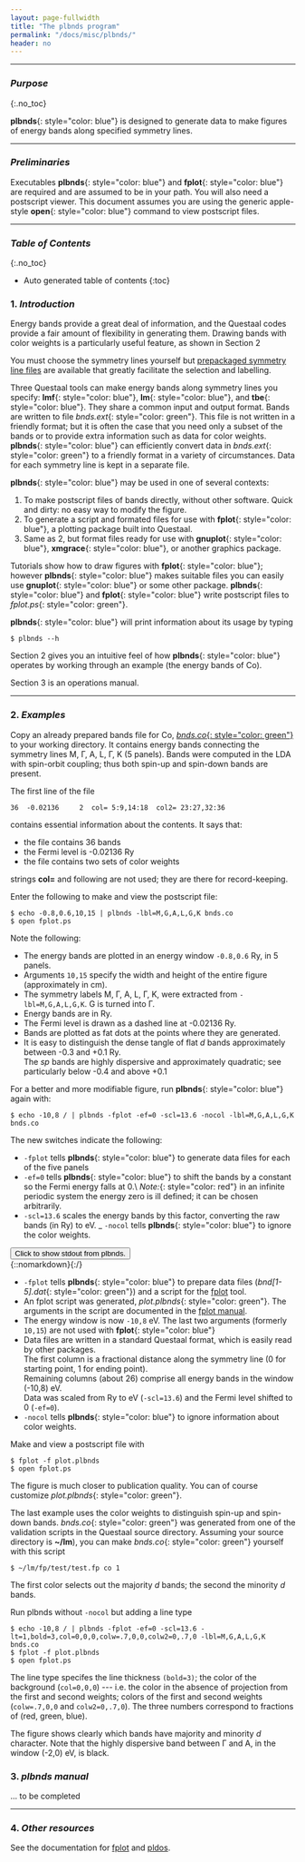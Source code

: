 ```yaml
---
layout: page-fullwidth
title: "The plbnds program"
permalink: "/docs/misc/plbnds/"
header: no
---
```

_____________________________________________________________


### _Purpose_
{:.no_toc}

**plbnds**{: style="color: blue"} is designed to generate data to make
figures of energy bands along specified symmetry lines.

_____________________________________________________________

### _Preliminaries_

Executables **plbnds**{: style="color: blue"} and **fplot**{: style="color: blue"} are required and are assumed to be in your path. 
You will also need a postscript viewer.  This document assumes you are using the generic apple-style **open**{: style="color: blue"} command to view postscript files.

_____________________________________________________________

### _Table of Contents_
{:.no_toc}
*  Auto generated table of contents
{:toc}


### 1. _Introduction_

Energy bands provide a great deal of information, and the Questaal codes provide a fair amount of flexibility in generating
them.  Drawing bands with color weights is a particularly useful feature,
as shown in Section 2

You must choose the symmetry lines yourself but [prepackaged symmetry line
files](https://lordcephei.github.io/docs/input/symfile/) are available that greatly facilitate the selection and labelling.

Three Questaal tools can make energy bands along symmetry lines you specify: **lmf**{: style="color: blue"}, **lm**{:
style="color: blue"}, and **tbe**{: style="color: blue"}. They share a common input and output format.  Bands are
written to file _bnds.ext_{: style="color: green"}.  This file is not written in a friendly
format; but it is often the case that you need only a subset of the bands or to provide extra information such as data for color weights.
**plbnds**{: style="color: blue"} can efficiently convert data in _bnds.ext_{: style="color: green"} to a friendly format in a variety of circumstances.
Data for each symmetry line is kept in a separate file.

**plbnds**{: style="color: blue"} may be used in one of several contexts:

1. To make postscript files of bands directly, without other software.  Quick and dirty:  no easy way to modify the figure.
2. To generate a script and formated files for use with **fplot**{: style="color: blue"}, a plotting package built into Questaal.
3. Same as 2, but format files ready for use with **gnuplot**{: style="color: blue"}, **xmgrace**{: style="color: blue"}, or another graphics package.

Tutorials show how to draw figures with **fplot**{: style="color: blue"}; however
**plbnds**{: style="color: blue"} makes suitable files you can easily use **gnuplot**{: style="color: blue"} or some other package.
**plbnds**{: style="color: blue"} and **fplot**{: style="color: blue"} write postscript files to _fplot.ps_{: style="color: green"}.

**plbnds**{: style="color: blue"} will print information about its usage by typing

    $ plbnds --h

Section 2 gives you an intuitive feel of how **plbnds**{: style="color: blue"} operates by working through an example (the energy bands of Co).

Section 3 is an operations manual.

_____________________________________________________________


### 2. _Examples_

Copy an already prepared bands file for Co, [_bnds.co_{: style="color: green"}](/assets/download/inputfiles/bnds.co) to your working directory.
It contains energy bands connecting the symmetry lines M, &Gamma;, A, L, &Gamma;, K (5 panels).
Bands were computed in the LDA with spin-orbit coupling; thus both spin-up and spin-down bands are present.

The first line of the file

    36  -0.02136     2  col= 5:9,14:18  col2= 23:27,32:36

contains essential information about the contents.  It says that:

+ the file contains 36 bands
+ the Fermi level is -0.02136 Ry
+ the file contains two sets of color weights

strings **col=** and following are not used; they are there for record-keeping.

Enter the following to make and view the postscript file:

    $ echo -0.8,0.6,10,15 | plbnds -lbl=M,G,A,L,G,K bnds.co
    $ open fplot.ps

Note the following:

+ The energy bands are plotted in an energy window `-0.8,0.6` Ry, in 5 panels.
+ Arguments `10,15` specify the width and height of the entire figure (approximately in cm).
+ The symmetry labels M, &Gamma;, A, L, &Gamma;, K, were extracted from `-lbl=M,G,A,L,G,K`.
  G is turned into &Gamma;.
+ Energy bands are in Ry.
+ The Fermi level is drawn as a dashed line at -0.02136 Ry.
+ Bands are plotted as fat dots at the points where they are generated.
+ It is easy to distinguish the dense tangle of flat _d_ bands approximately between -0.3 and +0.1 Ry.  
  The _sp_ bands are highly dispersive and approximately quadratic; see particularly below -0.4 and above +0.1

For a better and more modifiable figure, run **plbnds**{: style="color: blue"} again with:

    $ echo -10,8 / | plbnds -fplot -ef=0 -scl=13.6 -nocol -lbl=M,G,A,L,G,K bnds.co

The new switches indicate the following:

+ `-fplot` tells **plbnds**{: style="color: blue"} to generate data files for each of the five panels
+ `-ef=0` tells **plbnds**{: style="color: blue"} to shift the bands by a constant so the Fermi energy falls at 0.\\
   _Note:_{: style="color: red"} in an infinite periodic system the energy zero is ill defined; it can be chosen arbitrarily.
+ `-scl=13.6` scales the energy bands by this factor, converting the raw bands (in Ry) to eV.
_ `-nocol` tells **plbnds**{: style="color: blue"} to ignore the color weights.

<div onclick="elm = document.getElementById('sampleinput'); if(elm.style.display == 'none') elm.style.display = 'block'; else elm.style.display = 'none';">
<button type="button" class="button tiny radius">Click to show stdout from plbnds.</button>
</div>{::nomarkdown}<div style="display:none;padding:0px;" id="sampleinput">{:/} 

~~~
 plbnds : bands file contains two sets of color weights
 plbnds: 36 bands  fermi=-0.02136  scaled by 13.6  shifted to 0
 panel 1  nq=25  ebot=-9.232224  etop=33.866176  delta q=0.577353
 panel 2  nq=21  ebot=-9.232224  etop=33.235136  delta q=0.30619
 panel 3  nq=41  ebot=-7.005904  etop=29.214976  delta q=0.57735
 panel 4  nq=45  ebot=-9.232224  etop=33.503056  delta q=0.653518
 panel 5  nq=41  ebot=-9.232224  etop=33.603696  delta q=0.666665
 nq=173  npan=5  emin=-9.232224  ef=0  emax=33.866176  sum dq=2.781075
 emin, emax, width(cm), height(cm) ?
 write file bnd1.dat, bands 1 - 26
 write file bnd2.dat, bands 1 - 26
 write file bnd3.dat, bands 1 - 26
 write file bnd4.dat, bands 1 - 26
 write file bnd5.dat, bands 1 - 26
  ... to plot, invoke:
  fplot -disp -f plot.plbnds
~~~

{::nomarkdown}</div>{:/}


+ `-fplot` tells **plbnds**{: style="color: blue"} to prepare data files (_bnd[1-5].dat_{: style="color: green"}) and a script for the [fplot](/docs/misc/fplot) tool.
+ An fplot script was generated, _plot.plbnds_{: style="color: green"}.  The arguments in the script are documented in the [fplot manual](/docs/misc/fplot).
+ The energy window is now `-10,8` eV. The last two arguments (formerly `10,15`) are not used with **fplot**{: style="color: blue"}
+ Data files are written in a standard Questaal format, which is easily read by other packages.  
  The first column is a fractional distance along the symmetry line (0 for starting point, 1 for ending point).  
  Remaining columns (about 26) comprise all energy bands in the window (-10,8) eV.  
  Data was scaled from Ry to eV (`-scl=13.6`) and the Fermi level shifted to 0 (`-ef=0`).
+ `-nocol` tells **plbnds**{: style="color: blue"} to ignore information about color weights.

Make and view a postscript file with

    $ fplot -f plot.plbnds
    $ open fplot.ps 

The figure is much closer to publication quality.  You can of course customize _plot.plbnds_{: style="color: green"}.

The last example uses the color weights to distinguish spin-up and spin-down bands.
_bnds.co_{: style="color: green"} was generated from one of the validation scripts in the Questaal source directory.
Assuming your source directory is **~/lm**), you can make _bnds.co_{: style="color: green"} yourself with this script

    $ ~/lm/fp/test/test.fp co 1

The first color selects out the majority _d_ bands; the second the minority _d_ bands.


Run plbnds without `-nocol` but adding a line type 

    $ echo -10,8 / | plbnds -fplot -ef=0 -scl=13.6 -lt=1,bold=3,col=0,0,0,colw=.7,0,0,colw2=0,.7,0 -lbl=M,G,A,L,G,K bnds.co
    $ fplot -f plot.plbnds
    $ open fplot.ps 

The line type specifes the line thickness `(bold=3)`; the color of the background (`col=0,0,0`) --- i.e. the color in
the absence of projection from the first and second weights; colors of the first and second weights (`colw=.7,0,0` and `colw2=0,.7,0`).
The three numbers correspond to fractions of (red, green, blue).

The figure shows clearly which bands have majority and minority  _d_ character.  Note that the highly dispersive band between &Gamma; and A, in the window (-2,0) eV, is black.

### 3. _plbnds manual_

... to be completed	

_____________________________________________________________

### 4. _Other resources_

See the documentation for [fplot](/docs/misc/fplot/) and [pldos](/docs/misc/pldos/).

